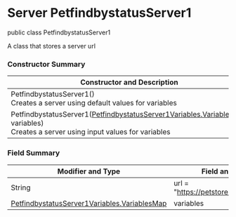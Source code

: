 # Server PetfindbystatusServer1
public class PetfindbystatusServer1

A class that stores a server url

### Constructor Summary
| Constructor and Description |
| --------------------------- |
| PetfindbystatusServer1()<br>Creates a server using default values for variables |
| PetfindbystatusServer1([PetfindbystatusServer1Variables.VariablesMap](../../../paths/petfindbystatus/servers/server1/PetfindbystatusServer1Variables.md#variablesmap) variables)<br>Creates a server using input values for variables |

### Field Summary
| Modifier and Type | Field and Description |
| ----------------- | --------------------- |
| String            | url = "https://petstore.swagger.io/{version}"     |
| [PetfindbystatusServer1Variables.VariablesMap](../../../paths/petfindbystatus/servers/server1/PetfindbystatusServer1Variables.md#variablesmap) | variables |
